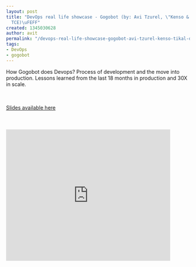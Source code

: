 ```yaml
---
layout: post
title: "DevOps real life showcase - Gogobot (by: Avi Tzurel, \"Kenso & Tikal\" @ DevOps
  TCE)\uFEFF"
created: 1345030628
author: avit
permalink: "/devops-real-life-showcase-gogobot-avi-tzurel-kenso-tikal-devops-tce\uFEFF"
tags:
- DevOps
- gogobot
---
```

<p>How Gogobot does Devops? Process of development and the move into production. Lessons learned from the last 18 months in production and 30X in scale.&nbsp;</p>
<p>&nbsp;</p>
<p style="line-height: 21px; "><a href="http://speakerdeck.com/u/kensodev/p/devops-in-the-wild-gogobot-use-case">Slides available here</a></p>
<p style="line-height: 21px; ">&nbsp;</p>
<p style="line-height: 21px; "><iframe src="http://blip.tv/play/grVLg4DtHwA.html?p=1" width="450" height="359" frameborder="0" allowfullscreen=""></iframe><embed type="application/x-shockwave-flash" src="http://a.blip.tv/api.swf#grVLg4DtHwA" style="display:none"></embed></p>
<p style="line-height: 21px; ">&nbsp;</p>
<p style="line-height: 21px; ">&nbsp;</p>
<p style="line-height: 21px; ">&nbsp;</p>
<p style="line-height: 21px; ">&nbsp;</p>
<p>&nbsp;</p>

